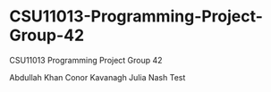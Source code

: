 # CSU11013-Programming-Project-Group-42
CSU11013 Programming Project Group 42

Abdullah Khan
Conor Kavanagh
Julia Nash
Test
